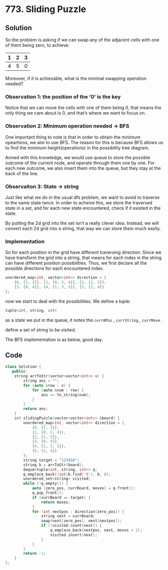 # 773. Sliding Puzzle

## Solution

So the problem is asking if we can swap any of the adjacent cells with one of them being zero, to achieve:

| 1   | 2   | 3   |
| --- | --- | --- |
| 4   | 5   | 0   |

Moreover, if it is achievable, what is the minimal swapping operation needed?

### Observation 1: the position of the ‘0’ is the key

Notice that we can move the cells with one of them being 0, that means the only thing we care about is 0, and that’s where we want to focus on.

### Observation 2: Minimum operation needed → BFS

One important thing to note is that in order to obtain the minimum opeartions, we aim to use BFS. The reason for this is because BFS allows us to find the minimum height(operations) in the possibility tree diagram.

Armed with this knowledge, we would use queue to store the possible outcome of the current node, and operate through them one by one. For each new outcome, we also insert them into the queue, but they stay at the back of the line.

### Observaiton 3: State → string

Just like what we do in the usual dfs problem, we want to avoid to traverse to the same state twice. In order to acheive this, we store the traversed state in a set, and for each new state encountered, check if it existed in the state.

By putting the 2d grid into the set isn’t a really clever idea. Instead, we will convert each 2d grid into a string, that way we can store them much easily.

### Implementation

So for each position in the grid have different traversing direction. Since we have transform the grid into a string, that means for each index in the string can have different position possibilities. Thus, we first declare all the possible directions for each encountered index.

```cpp
unordered_map<int, vector<int>> direction = {
    {0, {1, 3}}, {1, {0, 2, 4}}, {2, {1, 5}},
    {3, {0, 4}}, {4, {1, 3, 5}}, {5, {2, 4}}
};
```

now we start to deal with the possibilities. We define a tuple:

```cpp
tuple<int, string, int>
```

as a state we put in the queue, it notes the `curr0Pos` , `currString` , `currMove` .

define a set of string to be visited.

The BFS implementation is as below, good day.

## Code

```cpp
class Solution {
   public:
    string arrToStr(vector<vector<int>> v) {
        string ans = "";
        for (auto &row : v) {
            for (auto &num : row) {
                ans += to_string(num);
            }
        }
        return ans;
    }
    int slidingPuzzle(vector<vector<int>> &board) {
        unordered_map<int, vector<int>> direction = {
            {0, {1, 3}},
            {1, {0, 2, 4}},
            {2, {1, 5}},
            {3, {0, 4}},
            {4, {1, 3, 5}},
            {5, {2, 4}}
        };
        string target = "123450";
        string b = arrToStr(board);
        deque<tuple<int, string, int>> q;
        q.emplace_back((int)b.find('0'), b, 0);
        unordered_set<string> visited;
        while (!q.empty()) {
            auto [zero_pos, currBoard, moves] = q.front();
            q.pop_front();
            if (currBoard == target) {
                return moves;
            }
            for (int nextpos : direction[zero_pos]) {
                string next = currBoard;
                swap(next[zero_pos], next[nextpos]);
                if (!visited.count(next)) {
                    q.emplace_back(nextpos, next, moves + 1);
                    visited.insert(next);
                }
            }
        }
        return -1;
    }
};
```
